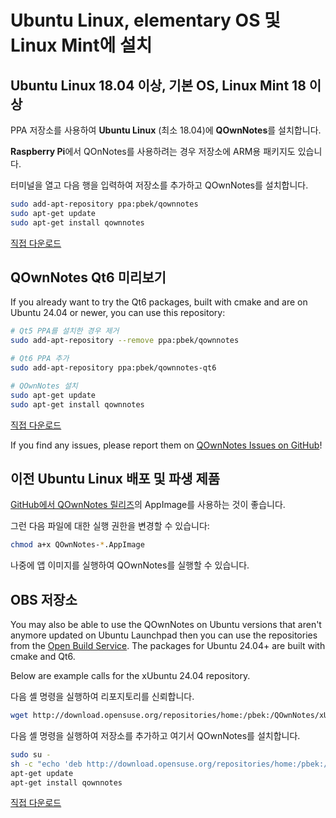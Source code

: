 # Ubuntu Linux, elementary OS 및 Linux Mint에 설치

## Ubuntu Linux 18.04 이상, 기본 OS, Linux Mint 18 이상

PPA 저장소를 사용하여 **Ubuntu Linux** (최소 18.04)에 **QOwnNotes**를 설치합니다.

**Raspberry Pi**에서 QOnNotes를 사용하려는 경우 저장소에 ARM용 패키지도 있습니다.

터미널을 열고 다음 행을 입력하여 저장소를 추가하고 QOwnNotes를 설치합니다.

```bash
sudo add-apt-repository ppa:pbek/qownnotes
sudo apt-get update
sudo apt-get install qownnotes
```

[직접 다운로드](https://launchpad.net/~pbek/+archive/ubuntu/qownnotes/+packages)

## QOwnNotes Qt6 미리보기

If you already want to try the Qt6 packages, built with cmake and are on Ubuntu 24.04 or newer, you can use this repository:

```bash
# Qt5 PPA를 설치한 경우 제거
sudo add-apt-repository --remove ppa:pbek/qownnotes

# Qt6 PPA 추가
sudo add-apt-repository ppa:pbek/qownnotes-qt6

# QOwnNotes 설치
sudo apt-get update
sudo apt-get install qownnotes
```

[직접 다운로드](https://launchpad.net/~pbek/+archive/ubuntu/qownnotes-qt6/+packages)

If you find any issues, please report them on [QOwnNotes Issues on GitHub](https://github.com/pbek/QOwnNotes/issues)!

## 이전 Ubuntu Linux 배포 및 파생 제품

[GitHub에서 QOwnNotes 릴리즈](https://github.com/pbek/QOwnNotes/releases)의 AppImage를 사용하는 것이 좋습니다.

그런 다음 파일에 대한 실행 권한을 변경할 수 있습니다:

```bash
chmod a+x QOwnNotes-*.AppImage
```

나중에 앱 이미지를 실행하여 QOwnNotes를 실행할 수 있습니다.

## OBS 저장소

You may also be able to use the QOwnNotes on Ubuntu versions that aren't anymore updated on Ubuntu Launchpad then you can use the repositories from the [Open Build Service](https://build.opensuse.org/package/show/home:pbek:QOwnNotes/desktop). The packages for Ubuntu 24.04+ are built with cmake and Qt6.

Below are example calls for the xUbuntu 24.04 repository.

다음 셸 명령을 실행하여 리포지토리를 신뢰합니다.

```bash
wget http://download.opensuse.org/repositories/home:/pbek:/QOwnNotes/xUbuntu_24.04/Release.key -O - | sudo apt-key add -
```

다음 셸 명령을 실행하여 저장소를 추가하고 여기서 QOwnNotes를 설치합니다.

```bash
sudo su -
sh -c "echo 'deb http://download.opensuse.org/repositories/home:/pbek:/QOwnNotes/xUbuntu_24.04/ /' >> /etc/apt/sources.list.d/qownnotes.list"
apt-get update
apt-get install qownnotes
```

[직접 다운로드](https://download.opensuse.org/repositories/home:/pbek:/QOwnNotes/xUbuntu_24.04)
